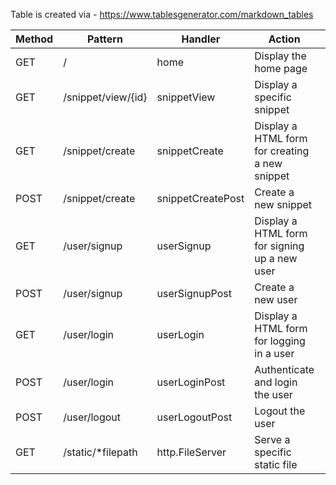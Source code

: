 Table is created via - https://www.tablesgenerator.com/markdown_tables

| Method | Pattern            | Handler           | Action                                         |   |
|--------|--------------------|-------------------|------------------------------------------------|---|
| GET    | /                  | home              | Display the home page                          |   |
| GET    | /snippet/view/{id} | snippetView       | Display a specific snippet                     |   |
| GET    | /snippet/create    | snippetCreate     | Display a HTML form for creating a new snippet |   |
| POST   | /snippet/create    | snippetCreatePost | Create a new snippet                           |   |
| GET    | /user/signup       | userSignup        | Display a HTML form for signing up a new user  |   |
| POST   | /user/signup       | userSignupPost    | Create a new user                              |   |
| GET    | /user/login        | userLogin         | Display a HTML form for logging in a user      |   |
| POST   | /user/login        | userLoginPost     | Authenticate and login the user                |   |
| POST   | /user/logout       | userLogoutPost    | Logout the user                                |   |
| GET    | /static/*filepath  | http.FileServer   | Serve a specific static file                   |   |
